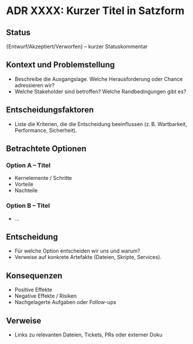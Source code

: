 # ADR XXXX: Kurzer Titel in Satzform

## Status
{Entwurf/Akzeptiert/Verworfen} – kurzer Statuskommentar

## Kontext und Problemstellung
- Beschreibe die Ausgangslage. Welche Herausforderung oder Chance adressieren wir?
- Welche Stakeholder sind betroffen? Welche Randbedingungen gibt es?

## Entscheidungsfaktoren
- Liste die Kriterien, die die Entscheidung beeinflussen (z. B. Wartbarkeit, Performance, Sicherheit).

## Betrachtete Optionen
### Option A – Titel
- Kernelemente / Schritte
- Vorteile
- Nachteile

### Option B – Titel
- …

## Entscheidung
- Für welche Option entscheiden wir uns und warum?
- Verweise auf konkrete Artefakte (Dateien, Skripte, Services).

## Konsequenzen
- Positive Effekte
- Negative Effekte / Risiken
- Nachgelagerte Aufgaben oder Follow-ups

## Verweise
- Links zu relevanten Dateien, Tickets, PRs oder externer Doku
